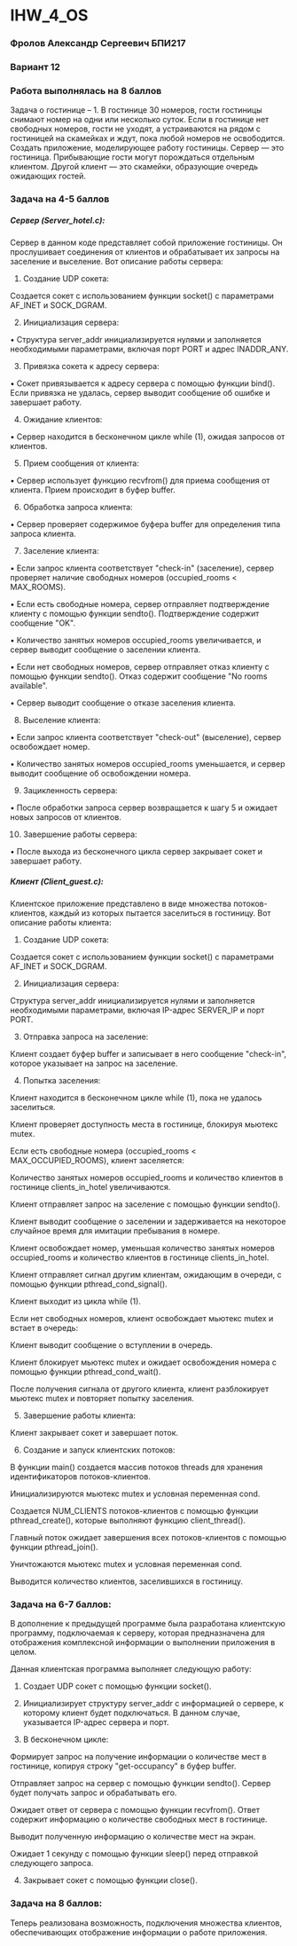 # IHW_4_OS

### Фролов Александр Сергеевич БПИ217

### Вариант 12

### Работа выполнялась на 8 баллов

Задача о гостинице – 1. 
В гостинице 30 номеров, гости гостиницы снимают номер на одни или несколько суток. Если в гостинице нет свободных номеров, гости не уходят, а устраиваются на рядом с гостиницей на скамейках и ждут, пока любой номеров не освободится. Создать приложение, моделирующее работу гостиницы. Сервер — это гостиница. Прибывающие гости могут порождаться отдельным клиентом. Другой клиент — это скамейки, образующие очередь ожидающих гостей.

### Задача на 4-5 баллов

##### Сервер (Server_hotel.c):

Сервер в данном коде представляет собой приложение гостиницы. Он прослушивает соединения от клиентов и обрабатывает их запросы на заселение и выселение. Вот описание работы сервера:

1) Создание UDP сокета:

Создается сокет с использованием функции socket() с параметрами AF_INET и SOCK_DGRAM.

2) Инициализация сервера:

• Структура server_addr инициализируется нулями и заполняется необходимыми параметрами, включая порт PORT и адрес INADDR_ANY.

3) Привязка сокета к адресу сервера:

• Сокет привязывается к адресу сервера с помощью функции bind(). Если привязка не удалась, сервер выводит сообщение об ошибке и завершает работу.

4) Ожидание клиентов:

• Сервер находится в бесконечном цикле while (1), ожидая запросов от клиентов.

5) Прием сообщения от клиента:

• Сервер использует функцию recvfrom() для приема сообщения от клиента. Прием происходит в буфер buffer.

6) Обработка запроса клиента:

• Сервер проверяет содержимое буфера buffer для определения типа запроса клиента.

7) Заселение клиента:

• Если запрос клиента соответствует "check-in" (заселение), сервер проверяет наличие свободных номеров (occupied_rooms < MAX_ROOMS).

• Если есть свободные номера, сервер отправляет подтверждение клиенту с помощью функции sendto(). Подтверждение содержит сообщение "OK".

• Количество занятых номеров occupied_rooms увеличивается, и сервер выводит сообщение о заселении клиента.

• Если нет свободных номеров, сервер отправляет отказ клиенту с помощью функции sendto(). Отказ содержит сообщение "No rooms available".

• Сервер выводит сообщение о отказе заселения клиента.

8) Выселение клиента:

• Если запрос клиента соответствует "check-out" (выселение), сервер освобождает номер.

• Количество занятых номеров occupied_rooms уменьшается, и сервер выводит сообщение об освобождении номера.

9) Зацикленность сервера:

• После обработки запроса сервер возвращается к шагу 5 и ожидает новых запросов от клиентов.

10) Завершение работы сервера:

• После выхода из бесконечного цикла сервер закрывает сокет и завершает работу.


##### Клиент (Client_guest.c):

Клиентское приложение представлено в виде множества потоков-клиентов, каждый из которых пытается заселиться в гостиницу. Вот описание работы клиента:

1) Создание UDP сокета:

Создается сокет с использованием функции socket() с параметрами AF_INET и SOCK_DGRAM.

2) Инициализация сервера:

Структура server_addr инициализируется нулями и заполняется необходимыми параметрами, включая IP-адрес SERVER_IP и порт PORT.

3) Отправка запроса на заселение:

Клиент создает буфер buffer и записывает в него сообщение "check-in", которое указывает на запрос на заселение.

4) Попытка заселения:

Клиент находится в бесконечном цикле while (1), пока не удалось заселиться.

Клиент проверяет доступность места в гостинице, блокируя мьютекс mutex.

Если есть свободные номера (occupied_rooms < MAX_OCCUPIED_ROOMS), клиент заселяется:

Количество занятых номеров occupied_rooms и количество клиентов в гостинице clients_in_hotel увеличиваются.

Клиент отправляет запрос на заселение с помощью функции sendto().

Клиент выводит сообщение о заселении и задерживается на некоторое случайное время для имитации пребывания в номере.

Клиент освобождает номер, уменьшая количество занятых номеров occupied_rooms и количество клиентов в гостинице 
clients_in_hotel.

Клиент отправляет сигнал другим клиентам, ожидающим в очереди, с помощью функции pthread_cond_signal().

Клиент выходит из цикла while (1).

Если нет свободных номеров, клиент освобождает мьютекс mutex и встает в очередь:

Клиент выводит сообщение о вступлении в очередь.

Клиент блокирует мьютекс mutex и ожидает освобождения номера с помощью функции pthread_cond_wait().

После получения сигнала от другого клиента, клиент разблокирует мьютекс mutex и повторяет попытку заселения.

5) Завершение работы клиента:

Клиент закрывает сокет и завершает поток.

6) Создание и запуск клиентских потоков:

В функции main() создается массив потоков threads для хранения идентификаторов потоков-клиентов.

Инициализируются мьютекс mutex и условная переменная cond.

Создается NUM_CLIENTS потоков-клиентов с помощью функции pthread_create(), которые выполняют функцию client_thread().

Главный поток ожидает завершения всех потоков-клиентов с помощью функции pthread_join().

Уничтожаются мьютекс mutex и условная переменная cond.

Выводится количество клиентов, заселившихся в гостиницу.


### Задача на 6-7 баллов: 

В дополнение к предыдущей программе была разработана клиентскую программу, подключаемая к серверу, которая предназначена для отображения комплексной информации о выполнении приложения в целом. 

Данная клиентская программа выполняет следующую работу:

1) Создает UDP сокет с помощью функции socket().

2) Инициализирует структуру server_addr с информацией о сервере, к которому клиент будет подключаться. В данном случае, указывается IP-адрес сервера и порт.

3) В бесконечном цикле:

Формирует запрос на получение информации о количестве мест в гостинице, копируя строку "get-occupancy" в буфер buffer.

Отправляет запрос на сервер с помощью функции sendto(). Сервер будет получать запрос и обрабатывать его.

Ожидает ответ от сервера с помощью функции recvfrom(). Ответ содержит информацию о количестве свободных мест в гостинице.

Выводит полученную информацию о количестве мест на экран.

Ожидает 1 секунду с помощью функции sleep() перед отправкой следующего запроса.

4) Закрывает сокет с помощью функции close().


### Задача на 8 баллов:

Теперь реализована возможность, подключения множества клиентов, обеспечивающих отображение информации о работе приложения.

